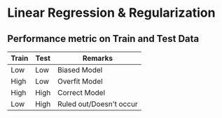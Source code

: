 # Linear Regression & Regularization

## Performance metric on Train and Test Data

| **Train** | **Test** | **Remarks**             |
|-----------|----------|-------------------------|
| Low       | Low      | Biased Model            |
| High      | Low      | Overfit Model           |
| High      | High     | Correct Model           |
| Low       | High     | Ruled out/Doesn't occur |